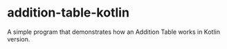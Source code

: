 # addition-table-kotlin
A simple program that demonstrates how an Addition Table works in Kotlin version.
